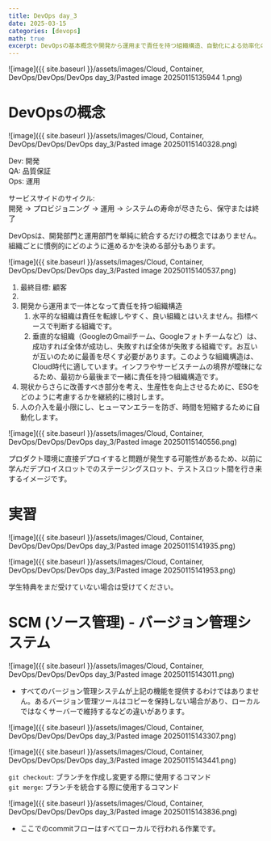 ```yaml
---
title: DevOps day_3
date: 2025-03-15
categories: [devops]
math: true
excerpt: DevOpsの基本概念や開発から運用まで責任を持つ組織構造、自動化による効率化の重要性を整理し、Gitを用いたブランチ管理やマージなど実務的なバージョン管理の操作方法を学習します。
---
```


![image]({{ site.baseurl }}/assets/images/Cloud, Container, DevOps/DevOps/DevOps day_3/Pasted image 20250115135944 1.png)

# DevOpsの概念

![image]({{ site.baseurl }}/assets/images/Cloud, Container, DevOps/DevOps/DevOps day_3/Pasted image 20250115140328.png)

Dev: 開発  
QA: 品質保証  
Ops: 運用

サービスサイドのサイクル:  
開発 -> プロビジョニング -> 運用 -> システムの寿命が尽きたら、保守または終了

DevOpsは、開発部門と運用部門を単純に統合するだけの概念ではありません。組織ごとに慣例的にどのように進めるかを決める部分もあります。

![image]({{ site.baseurl }}/assets/images/Cloud, Container, DevOps/DevOps/DevOps day_3/Pasted image 20250115140537.png)

1. 最終目標: 顧客
2. 
3. 開発から運用まで一体となって責任を持つ組織構造
	1. 水平的な組織は責任を転嫁しやすく、良い組織とはいえません。指標ベースで判断する組織です。
	2. 垂直的な組織（GoogleのGmailチーム、Googleフォトチームなど）は、成功すれば全体が成功し、失敗すれば全体が失敗する組織です。お互いが互いのために最善を尽くす必要があります。このような組織構造は、Cloud時代に適しています。インフラやサービスチームの境界が曖昧になるため、最初から最後まで一緒に責任を持つ組織構造です。
4. 現状からさらに改善すべき部分を考え、生産性を向上させるために、ESGをどのように考慮するかを継続的に検討します。
5. 人の介入を最小限にし、ヒューマンエラーを防ぎ、時間を短縮するために自動化します。

![image]({{ site.baseurl }}/assets/images/Cloud, Container, DevOps/DevOps/DevOps day_3/Pasted image 20250115140556.png)

プロダクト環境に直接デプロイすると問題が発生する可能性があるため、以前に学んだデプロイスロットでのステージングスロット、テストスロット間を行き来するイメージです。

# 実習

![image]({{ site.baseurl }}/assets/images/Cloud, Container, DevOps/DevOps/DevOps day_3/Pasted image 20250115141935.png)

![image]({{ site.baseurl }}/assets/images/Cloud, Container, DevOps/DevOps/DevOps day_3/Pasted image 20250115141953.png)

学生特典をまだ受けていない場合は受けてください。

# SCM (ソース管理) - バージョン管理システム

![image]({{ site.baseurl }}/assets/images/Cloud, Container, DevOps/DevOps/DevOps day_3/Pasted image 20250115143011.png)

- すべてのバージョン管理システムが上記の機能を提供するわけではありません。あるバージョン管理ツールはコピーを保持しない場合があり、ローカルではなくサーバーで維持するなどの違いがあります。

![image]({{ site.baseurl }}/assets/images/Cloud, Container, DevOps/DevOps/DevOps day_3/Pasted image 20250115143307.png)

![image]({{ site.baseurl }}/assets/images/Cloud, Container, DevOps/DevOps/DevOps day_3/Pasted image 20250115143441.png)

`git checkout`: ブランチを作成し変更する際に使用するコマンド  
`git merge`: ブランチを統合する際に使用するコマンド

![image]({{ site.baseurl }}/assets/images/Cloud, Container, DevOps/DevOps/DevOps day_3/Pasted image 20250115143836.png)

- ここでのcommitフローはすべてローカルで行われる作業です。
